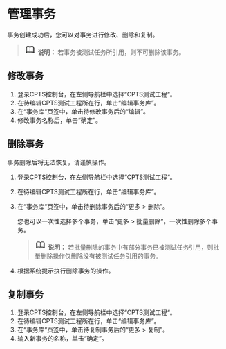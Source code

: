 # 管理事务<a name="cpts_01_0029"></a>

事务创建成功后，您可以对事务进行修改、删除和复制。

>![](public_sys-resources/icon-note.gif) **说明：** 
>若事务被测试任务所引用，则不可删除该事务。

## 修改事务<a name="section121081515165114"></a>

1.  登录CPTS控制台，在左侧导航栏中选择“CPTS测试工程“。
2.  在待编辑CPTS测试工程所在行，单击“编辑事务库”。
3.  在“事务库“页签中，单击待修改事务后的“编辑”。
4.  修改事务名称后，单击“确定”。

## 删除事务<a name="section614811233289"></a>

事务删除后将无法恢复，请谨慎操作。

1.  登录CPTS控制台，在左侧导航栏中选择“CPTS测试工程“。
2.  在待编辑CPTS测试工程所在行，单击“编辑事务库”。
3.  在“事务库“页签中，单击待删除事务后的“更多 \> 删除”。

    您也可以一次性选择多个事务，单击“更多 \> 批量删除”，一次性删除多个事务。

    >![](public_sys-resources/icon-note.gif) **说明：** 
    >若批量删除的事务中有部分事务已被测试任务引用，则批量删除操作仅删除没有被测试任务引用的事务。

4.  根据系统提示执行删除事务的操作。

## 复制事务<a name="section6670192181512"></a>

1.  登录CPTS控制台，在左侧导航栏中选择“CPTS测试工程“。
2.  在待编辑CPTS测试工程所在行，单击“编辑事务库”。
3.  在“事务库“页签中，单击待复制事务后的“更多 \> 复制”。
4.  输入新事务的名称，单击“确定”。


